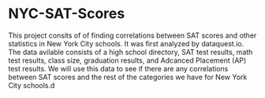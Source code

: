 # NYC-SAT-Scores

This project consits of of finding correlations between SAT scores and other statistics in New York City schools. It was first analyzed by dataquest.io. The data avilable consists of a high school directory, SAT test results, math test results, class size, graduation results, and Adcanced Placement (AP) test results. We will use this data to see if there are any correlations between SAT scores and the rest of the categories we have for New York City schools.d
